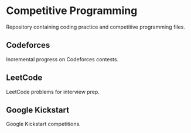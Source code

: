 # Competitive Programming

Repository containing coding practice and competitive programming files.

## Codeforces

Incremental progress on Codeforces contests.

## LeetCode

LeetCode problems for interview prep.

## Google Kickstart

Google Kickstart competitions.
